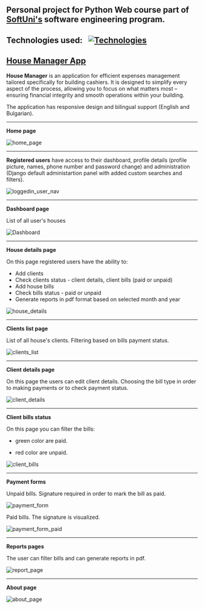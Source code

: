 ## Personal project for Python Web course part of [SoftUni's](https://softuni.bg/) software engineering program.
## Technologies used:&nbsp;&nbsp;&nbsp;[![Technologies](https://skillicons.dev/icons?i=python,django,postgres)](https://skillicons.dev)

## [House Manager App](https://housemanager.fr.to/)

**House Manager** is an application for efficient expenses management tailored specifically for building cashiers.
It is designed to simplify every aspect of the process, allowing you to focus on what matters most – ensuring financial integrity and smooth operations within your building.

The application has responsive design and bilingual support (English and Bulgarian).

---
**Home page**

![home_page](https://github.com/user-attachments/assets/f73509c7-0bf5-46c5-a171-eccc4c6ae630)

---
**Registered users** have access to their dashboard, profile details (profile picture, names, phone number and password change) and administration (Django default administartion panel with added custom searches and filters).

![loggedin_user_nav](https://github.com/user-attachments/assets/f5cbfcc4-6562-4477-b2db-aa139fb62575)

---
**Dashboard page**

List of all user's houses

![Dashboard](https://github.com/user-attachments/assets/1367fe93-e7c6-49ab-af47-47d150264a0c)

---
**House details page**

On this page registered users have the ability to:
- Add clients
- Check clients status - client details, client bills (paid or unpaid)
- Add house bills
- Check bills status - paid or unpaid
- Generate reports in pdf format based on selected month and year

![house_details](https://github.com/user-attachments/assets/d91f3adf-8a0e-4169-b657-8c6409e1835e)

---
**Clients list page**

List of all house's clients.
Filtering based on bills payment status.

![clients_list](https://github.com/user-attachments/assets/69807ca8-b970-4031-8173-7d28a3b828b8)

---
**Client details page**

On this page the users can edit client details.
Choosing the bill type in order to making payments or to check payment status.

![client_details](https://github.com/user-attachments/assets/b541cea1-9d47-42ff-9e82-cc62d49c7211)

---
**Client bills status**

On this page you can filter the bills:

- green color are paid.

- red color are unpaid.

![client_bills](https://github.com/user-attachments/assets/9b2cbff6-3509-4675-a441-ab7a7c644d71)

---
**Payment forms**

Unpaid bills.
Signature required in order to mark the bill as paid.

![payment_form](https://github.com/user-attachments/assets/0992b36e-a551-4789-b1ab-039f20fe51da)

Paid bills.
The signature is visualized.

![payment_form_paid](https://github.com/user-attachments/assets/5b468767-8c55-42f4-b44d-46034587e67e)

---
**Reports pages**

The user can filter bills and can generate reports in pdf.

![report_page](https://github.com/user-attachments/assets/ef02aa25-abe0-4865-a7e3-3b846a6e6c16)

---
**About page**

![about_page](https://github.com/user-attachments/assets/2bb2a7ad-7898-4d5d-9d66-2e6db3d4d481)
